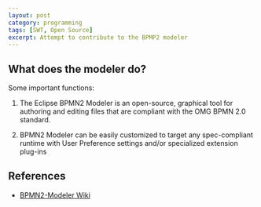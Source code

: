 ```yaml
---
layout: post
category: programming
tags: [SWT, Open Source]
excerpt: Attempt to contribute to the BPMP2 modeler
---
```



## What does the modeler do?

Some important functions:
  1. The Eclipse BPMN2 Modeler is an open-source, graphical tool for authoring and editing files that are compliant with the OMG BPMN 2.0 standard.

  2. BPMN2 Modeler can be easily customized to target any spec-compliant runtime with User Preference settings and/or specialized extension plug-ins
## References
  * [BPMN2-Modeler Wiki](https://wiki.eclipse.org/BPMN2-Modeler)
